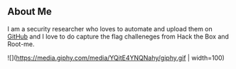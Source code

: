 ## About Me

I am a security researcher who loves to automate and upload them on  [GitHub](https://github.com/geek-repo/) and I love to do capture the flag challeneges from Hack the Box and Root-me.

![](https://media.giphy.com/media/YQitE4YNQNahy/giphy.gif | width=100)
